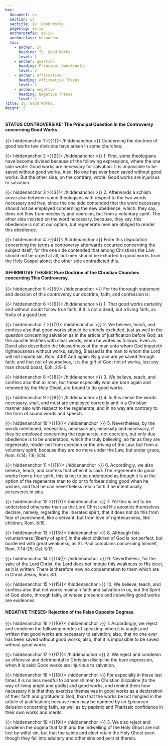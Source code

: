 ```yaml
---
boc:
  document: ep
  section: iv
  sectitle: IV. Good Works.
  pageslug: ep-iv
  anchorprefix: ep-iv-
  anchorclass: bocanchor
  toc:
    - anchor: iv
      heading: IV. Good Works.
      level: 1
    - anchor: question
      heading: Principal Question(s)
      level: 2
    - anchor: affirmative
      heading: Affirmative Theses
      level: 2
    - anchor: negative
      heading: Negative Theses
      level: 2
Title: IV. Good Works.
Weight: 5
---
```


#### STATUS CONTROVERSIAE: The Principal Question In the Controversy concerning Good Works.

{{< hiddenanchor 1 >}}1{{< /hiddenanchor >}} Concerning the doctrine of good works two divisions have arisen in some churches:

{{< hiddenanchor 2 >}}2{{< /hiddenanchor >}} 1. First, some theologians have become divided because of the following expressions, where the one side wrote: Good works are necessary for salvation. It is impossible to be saved without good works. Also: No one has ever been saved without good works. But the other side, on the contrary, wrote: Good works are injurious to salvation.

{{< hiddenanchor 3 >}}3{{< /hiddenanchor >}} 2. Afterwards a schism arose also between some theologians with respect to the two words necessary and free, since the one side contended that the word necessary should not be employed concerning the new obedience, which, they say, does not flow from necessity and coercion, but from a voluntary spirit. The other side insisted on the word necessary, because, they say, this obedience is not at our option, but regenerate men are obliged to render this obedience.

{{< hiddenanchor 4 >}}4{{< /hiddenanchor >}} From this disputation concerning the terms a controversy afterwards occurred concerning the subject itself; for the one side contended that among Christians the Law should not be urged at all, but men should be exhorted to good works from the Holy Gospel alone; the other side contradicted this.

#### AFFIRMITIVE THESES: Pure Doctrine of the Christian Churches concerning This Controversy.

{{< hiddenanchor 5 >}}5{{< /hiddenanchor >}} For the thorough statement and decision of this controversy our doctrine, faith, and confession is:

{{< hiddenanchor 6 >}}6{{< /hiddenanchor >}} 1. That good works certainly and without doubt follow true faith, if it is not a dead, but a living faith, as fruits of a good tree.

{{< hiddenanchor 7 >}}7{{< /hiddenanchor >}} 2. We believe, teach, and confess also that good works should be entirely excluded, just as well in the question concerning salvation as in the article of justification before God, as the apostle testifies with clear words, when he writes as follows: Even as David also describeth the blessedness of the man unto whom God imputeth righteousness without works, saying, Blessed is the man to whom the Lord will not impute sin, Rom. 4:6ff And again: By grace are ye saved through faith; and that not of yourselves, it is the gift of God; not of works, lest any man should boast, Eph. 2:8-9.

{{< hiddenanchor 8 >}}8{{< /hiddenanchor >}} 3. We believe, teach, and confess also that all men, but those especially who are born again and renewed by the Holy Ghost, are bound to do good works.

{{< hiddenanchor 9 >}}9{{< /hiddenanchor >}} 4. In this sense the words necessary, shall, and must are employed correctly and in a Christian manner also with respect to the regenerate, and in no way are contrary to the form of sound words and speech.

{{< hiddenanchor 10 >}}10{{< /hiddenanchor >}} 5. Nevertheless, by the words mentioned, necessitas, necessarium, necessity and necessary, if they be employed concerning the regenerate, not coercion, but only due obedience is to be understood, which the truly believing, so far as they are regenerate, render not from coercion or the driving of the Law, but from a voluntary spirit; because they are no more under the Law, but under grace, Rom. 6:14; 7:6; 8:14.

{{< hiddenanchor 11 >}}11{{< /hiddenanchor >}} 6. Accordingly, we also believe, teach, and confess that when it is said: The regenerate do good works from a free spirit, this is not to be understood as though it is at the option of the regenerate man to do or to forbear doing good when he wishes, and that he can nevertheless retain faith if he intentionally perseveres in sins.

{{< hiddenanchor 12 >}}12{{< /hiddenanchor >}} 7. Yet this is not to be understood otherwise than as the Lord Christ and His apostles themselves declare, namely, regarding the liberated spirit, that it does not do this from fear of punishment, like a servant, but from love of righteousness, like children, Rom. 8:15.

{{< hiddenanchor 13 >}}13{{< /hiddenanchor >}} 8. Although this voluntariness [liberty of spirit] in the elect children of God is not perfect, but burdened with great weakness, as St. Paul complains concerning himself, Rom. 7:14-25; Gal. 5:17;

{{< hiddenanchor 14 >}}14{{< /hiddenanchor >}} 9. Nevertheless, for the sake of the Lord Christ, the Lord does not impute this weakness to His elect, as it is written: There is therefore now no condemnation to them which are in Christ Jesus, Rom. 8:1.

{{< hiddenanchor 15 >}}15{{< /hiddenanchor >}} 10. We believe, teach, and confess also that not works maintain faith and salvation in us, but the Spirit of God alone, through faith, of whose presence and indwelling good works are evidences.

#### NEGATIVE THESES: Rejection of the False Opposite Dogmas.

{{< hiddenanchor 16 >}}16{{< /hiddenanchor >}} 1. Accordingly, we reject and condemn the following modes of speaking: when it is taught and written that good works are necessary to salvation; also, that no one ever has been saved without good works; also, that it is impossible to be saved without good works.

{{< hiddenanchor 17 >}}17{{< /hiddenanchor >}} 2. We reject and condemn as offensive and detrimental to Christian discipline the bare expression, when it is said: Good works are injurious to salvation.

{{< hiddenanchor 18 >}}18{{< /hiddenanchor >}} For especially in these last times it is no less needful to admonish men to Christian discipline [to the way of living aright and godly] and good works, and remind them how necessary it is that they exercise themselves in good works as a declaration of their faith and gratitude to God, than that the works be not mingled in the article of justification; because men may be damned by an Epicurean delusion concerning faith, as well as by papistic and Pharisaic confidence in their own works and merits.

{{< hiddenanchor 19 >}}19{{< /hiddenanchor >}} 3. We also reject and condemn the dogma that faith and the indwelling of the Holy Ghost are not lost by wilful sin, but that the saints and elect retain the Holy Ghost even though they fall into adultery and other sins and persist therein.

